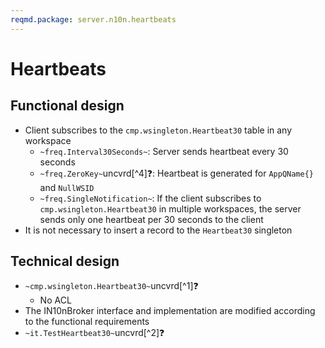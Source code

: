 ```yaml
---
reqmd.package: server.n10n.heartbeats
---
```


# Heartbeats

## Functional design

- Client subscribes to the `cmp.wsingleton.Heartbeat30` table in any workspace
  - `~freq.Interval30Seconds~`: Server sends heartbeat every 30 seconds
  - `~freq.ZeroKey~`uncvrd[^4]❓:  Heartbeat is generated for `AppQName{}` and `NullWSID`
  - `~freq.SingleNotification~`: If the client subscribes to `cmp.wsingleton.Heartbeat30` in multiple workspaces, the server sends only one heartbeat per 30 seconds to the client
- It is not necessary to insert a record to the `Heartbeat30` singleton

## Technical design

- `~cmp.wsingleton.Heartbeat30~`uncvrd[^1]❓
  - No ACL
- The IN10nBroker interface and implementation are modified according to the functional requirements
- `~it.TestHeartbeat30~`uncvrd[^2]❓